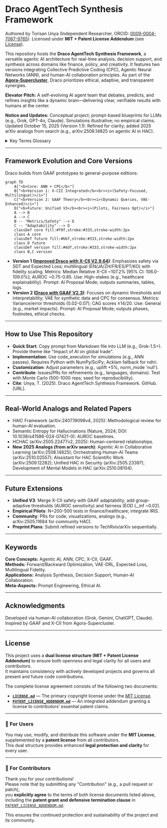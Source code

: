 # Draco AgentTech Synthesis Framework

Authored by Torisan Unya (Independent Researcher, ORCID: [0009-0004-7067-9765](https://orcid.org/0009-0004-7067-9765)). 
Licensed under **MIT + Patent License Addendum** (see [License](#license)).

This repository hosts the **Draco AgentTech Synthesis Framework**, a versatile agentic AI architecture for real-time analysis, decision support, and synthesis across domains like finance, policy, and creativity. It features two versions integrating Collective Predictive Coding (CPC), Agentic Neural Networks (ANN), and human-AI collaboration principles. As part of the **[Agora-Supercluster](https://github.com/torisan-unya/Agora-Supercluster)**, Draco prioritizes ethical, adaptive, and transparent synergies.

**Elevator Pitch:** A self-evolving AI agent team that debates, predicts, and refines insights like a dynamic brain—delivering clear, verifiable results with humans at the center.

**Notice and Updates:** Conceptual project; prompt-based blueprints for LLMs (e.g., Grok, GPT-4o, Claude). Simulations illustrative; no empirical claims. Updated October 15, 2025 (Version 1.1): Refined for clarity; added 2025 arXiv analogs from search (e.g., arXiv:2508.14825 on agentic AI in HAC).

<details>
<summary>Key Terms Glossary</summary>
<ul>
<li><b>ANN (Agentic Neural Network)</b>: Dynamic network treating agents, tools, and models as nodes for forward/backward optimization.</li>
<li><b>CPC (Collective Predictive Coding)</b>: Decentralized inference minimizing group-level prediction errors via shared representations.</li>
<li><b>X-CII</b>: Extended Collaborative Intelligence Index; aggregates quality (Q), efficiency (E), and safety (S) via Box-Cox (λ=0.25).</li>
<li><b>GAAF</b>: Grand Unified Agentic Analysis Framework; self-organizing agents for adaptive analysis.</li>
<li><b>VAE-DRL Hybrid</b>: Variational Autoencoder for synthetic data + Deep Reinforcement Learning for strategy optimization.</li>
</ul>
</details>

---

## Framework Evolution and Core Versions

Draco builds from GAAF prototypes to general-purpose editions:

```mermaid
graph TD
    A["<b>Core: ANN + CPC</b>"]
    B["<b>Version 1: X-CII Integrated</b><br><i>(Safety-Focused, Multilingual)</i>"]
    C["<b>Version 2: GAAF Theory</b><br><i>(Dynamic Queries, VAE-Enhanced)</i>"]
    D["<b>Future: Unified V3</b><br><i>(Pilots, Fairness Opt)</i>"]
    A --> B
    A --> C
    B -- "Metrics/Safety" --> D
    C -- "Adaptability" --> D
    classDef core fill:#f9f,stroke:#333,stroke-width:2px
    class A core
    classDef future fill:#bbf,stroke:#333,stroke-width:2px
    class D future
    classDef version fill:#ddf,stroke:#333,stroke-width:2px
    class B,C version
```

- **Version 1 ([Improved Draco with X-CII V2.9.64](./prompts/en/draco-agenttech-synthesis-framework-x-cii-en.md))**: Emphasizes safety via SDT and Expected Loss; multilingual (EN/JA/ZH/FR/ES/PT/KO) with fidelity scaling. Metrics: Median Relative X-CII ~107.2% [95% CI: 106.0-109.0%]; AUROC ~0.75-0.85. Use: High-stakes (e.g., healthcare explainability). Prompt: AI Proposal Mode; outputs summaries, tables, logs.
- **Version 2 ([Draco with GAAF V2.3](./prompts/en/draco-agenttech-synthesis-framework-gaaf-en.md))**: Focuses on dynamic thresholds and interpretability; VAE for synthetic data and CPC for consensus. Metrics: Variance/error thresholds (0.02-0.07); CAG scores ≥14/20. Use: General (e.g., market impacts). Prompt: AI Proposal Mode; outputs phases, footnotes, ethical checks.

---

## How to Use This Repository

- **Quick Start**: Copy prompt from Markdown file into LLM (e.g., Grok-1.5+). Provide theme like "Impact of AI on global trade".
- **Implementation**: Use code_execution for simulations (e.g., ANN passes). Requires Python with NumPy/SciPy; Acklam fallback for ndtri.
- **Customization**: Adjust parameters (e.g., uplift +5%, norm_mode 'null').
- **Contribute**: Issues/PRs for refinements (e.g., languages, domains). Test with Monte Carlo (500-1000 reps; seed for reproducibility).
- **Cite**: Unya, T. (2025). Draco AgentTech Synthesis Framework. GitHub. [URL].

---

## Real-World Analogs and Related Papers

- HAIC Framework (arXiv:2407.19098v4, 2025): Methodological review for human-AI evaluation.
- Semantic Entropy for Hallucinations (Nature, 2024; DOI: 10.1038/s41586-024-07421-0): AUROC baselines.
- HCHAC (arXiv:2505.22477v2, 2025): Human-centered relationships.
- **New 2025 Analogs (from arXiv search)**: Agentic AI in Collaborative Learning (arXiv:2508.14825); Orchestrating Human-AI Teams (arXiv:2510.02557); AIssistant for HAC Scientific Work (arXiv:2509.12282); Unified HAC in Security (arXiv:2505.23397); Development of Mental Models in HAC (arXiv:2510.08104).

---

## Future Extensions

- **Unified V3**: Merge X-CII safety with GAAF adaptability; add group-adaptive thresholds (AUROC sensitivity) and fairness (EOD L_inf ~0.02).
- **Empirical Pilots**: N=200-500 tests in finance/healthcare; integrate IRIS.
- **Community**: PRs for code, visualizations, analogs (e.g., arXiv:2505.11684 for community HAC).
- **Preprint Plans**: Submit refined versions to TechRxiv/arXiv sequentially.

---

## Keywords

**Core Concepts:** Agentic AI, ANN, CPC, X-CII, GAAF.  
**Methods:** Forward/Backward Optimization, VAE-DRL, Expected Loss, Multilingual Fidelity.  
**Applications:** Analysis Synthesis, Decision Support, Human-AI Collaboration.  
**Meta-Aspects:** Prompt Engineering, Ethical AI.

---

## Acknowledgments

Developed via human-AI collaboration (Grok, Gemini, ChatGPT, Claude). Inspired by GAAF and X-CII from Agora-Supercluster.

---

## License

This project uses a **dual license structure (MIT + Patent License Addendum)** to ensure both openness and legal clarity for all users and contributors.  
It maintains consistency with actively developed projects and governs all present and future code contributions.

The complete license agreement consists of the following two documents:

- **[`LICENSE.md`](LICENSE.md)** — The primary copyright license under the [MIT License](https://opensource.org/licenses/MIT).  
- **[`PATENT_LICENSE_ADDENDUM.md`](PATENT_LICENSE_ADDENDUM.md)** — An integrated addendum granting a license to contributors’ essential patent claims.

---

### 🔹 For Users

You may use, modify, and distribute this software under the **MIT License**,  
supplemented by a **patent license** from all contributors.  
This dual structure provides enhanced **legal protection and clarity** for every user.

---

### 🔹 For Contributors

Thank you for your contributions!  
Please note that by submitting any "Contribution" (e.g., a pull request or patch),  
you **explicitly agree** to the terms of both license documents listed above,  
including the **patent grant and defensive termination clause** in  
[`PATENT_LICENSE_ADDENDUM.md`](PATENT_LICENSE_ADDENDUM.md).

This ensures the continued protection and sustainability of the project and its community.
